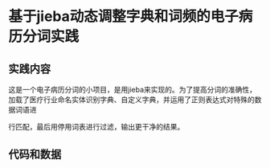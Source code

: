 # 基于jieba动态调整字典和词频的电子病历分词实践

## 实践内容

这是一个电子病历分词的小项目，是用jieba来实现的。为了提高分词的准确性，加载了医疗行业命名实体识别字典、自定义字典，并运用了正则表达式对特殊的数据词语进

行匹配，最后用停用词表进行过滤，输出更干净的结果。

## 代码和数据
